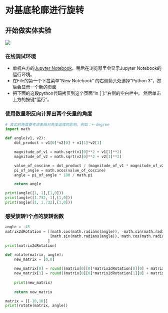 # 对基底轮廓进行旋转

## 开始做实体实验

![](/images/矩形在智能建筑设计算法中的应用/对基地轮廓进行网格细分/对基底轮廓进行旋转/1a1.jpg)

### 在线调试环境

- 单机右方的[Jupyter Notebook](https://mybinder.org/v2/gh/ipython/ipython-in-depth/master?filepath=binder/Index.ipynb)，稍后在浏览器里会显示Jupyter Notebook的运行环境。
- 在File的第一个下拉菜单“New Notebook” 的右侧箭头处选择“Python 3”，然后会显示一个新的页面
- 把下面的这段python代码拷贝到这个页面“In [ ]:”右侧的空白栏中， 然后单击上方的按键“运行”。

### 使用数量积反向计算出两个矢量的角度

```python
# 真实的角度要考虑象限对角度造成的影响，例如：+-degree
import math

def angle(v1, v2):
    dot_product = v1[0]*v2[0] + v1[1]*v2[1] 

    magnitude_of_v1 = math.sqrt(v1[0]**2 + v1[1]**2)
    magnitude_of_v2 = math.sqrt(v2[0]**2 + v2[1]**2)   

    value_of_coscine = dot_product / (magnitude_of_v1 * magnitude_of_v2) 
    pi_of_angle = math.acos(value_of_coscine)
    angle = pi_of_angle * 180 / math.pi

    return angle

print(angle([1, 1],[1,0]))
print(angle([1.732, 1],[1,0]))
print(angle([1, 1.732],[1,0]))
```

### 感受旋转1个点的旋转函数

```python
angle = -45
matrix2dRotation = [[math.cos(math.radians(angle)), -math.sin(math.radians(angle))],
                    [math.sin(math.radians(angle)), math.cos(math.radians(angle))]
                   ]
print(matrix2dRotation)

def rotate(matrix, angle): 
    new_matrix = [0,0]
    
    new_matrix[0] = round((matrix[0][0]*matrix2dRotation[0][0] + matrix[0][1]*matrix2dRotation[0][1]),2)
    new_matrix[1] = round((matrix[0][0]*matrix2dRotation[1][0] + matrix[0][1]*matrix2dRotation[1][1]),2)
    
    print(new_matrix)
    
    return new_matrix

matrix = [[-10,10]]
print(rotate(matrix, angle))
```